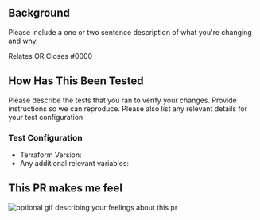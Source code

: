 ## Background

Please include a one or two sentence description of what you're changing and why.


Relates OR Closes #0000


## How Has This Been Tested

Please describe the tests that you ran to verify your changes. Provide instructions so we can reproduce. Please also list any relevant details for your test configuration

### Test Configuration

* Terraform Version:
* Any additional relevant variables:

## This PR makes me feel

![optional gif describing your feelings about this pr]()
